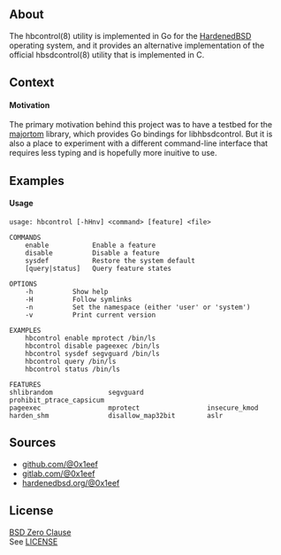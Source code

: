 ## About

The hbcontrol(8) utility is implemented in Go for the [HardenedBSD](https://git.hardenedbsd.org)
operating system, and it provides an alternative implementation
of the official hbsdcontrol(8) utility that is implemented in C.

## Context

#### Motivation

The primary motivation behind this project was to have a testbed
for the [majortom](https://github.com/0x1eef/majortom#readme) library,
which provides Go bindings for libhbsdcontrol. But it is also a place
to experiment with a different command-line interface that requires
less typing and is hopefully more inuitive to use.

## Examples

#### Usage

    usage: hbcontrol [-hHnv] <command> [feature] <file>

    COMMANDS
        enable           Enable a feature
        disable          Disable a feature
        sysdef           Restore the system default
        [query|status]   Query feature states

    OPTIONS
        -h          Show help
        -H          Follow symlinks
        -n          Set the namespace (either 'user' or 'system')
        -v          Print current version

    EXAMPLES
        hbcontrol enable mprotect /bin/ls
        hbcontrol disable pageexec /bin/ls
        hbcontrol sysdef segvguard /bin/ls
        hbcontrol query /bin/ls
        hbcontrol status /bin/ls

    FEATURES
    shlibrandom              segvguard                prohibit_ptrace_capsicum
    pageexec                 mprotect                 insecure_kmod
    harden_shm               disallow_map32bit        aslr

## Sources

* [github.com/@0x1eef](https://github.com/0x1eef/hbcontrol#readme)
* [gitlab.com/@0x1eef](https://gitlab.com/0x1eef/hbcontrol#about)
* [hardenedbsd.org/@0x1eef](https://git.HardenedBSD.org/0x1eef/hbcontrolm#about)

## License

[BSD Zero Clause](https://choosealicense.com/licenses/0bsd/)
<br>
See [LICENSE](./LICENSE)

